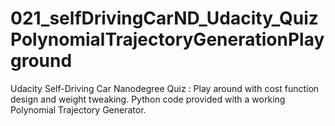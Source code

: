 # 021_selfDrivingCarND_Udacity_QuizPolynomialTrajectoryGenerationPlayground
Udacity Self-Driving Car Nanodegree Quiz : Play around with cost function design and weight tweaking. Python code provided with a working Polynomial Trajectory Generator. 
